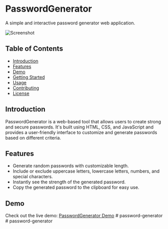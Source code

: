 # PasswordGenerator

A simple and interactive password generator web application.

![Screenshot](screenshot.png)

## Table of Contents

- [Introduction](#introduction)
- [Features](#features)
- [Demo](#demo)
- [Getting Started](#getting-started)
- [Usage](#usage)
- [Contributing](#contributing)
- [License](#license)

## Introduction

PasswordGenerator is a web-based tool that allows users to create strong and secure passwords. It's built using HTML, CSS, and JavaScript and provides a user-friendly interface to customize and generate passwords based on different criteria.

## Features

- Generate random passwords with customizable length.
- Include or exclude uppercase letters, lowercase letters, numbers, and special characters.
- Instantly see the strength of the generated password.
- Copy the generated password to the clipboard for easy use.

## Demo

Check out the live demo: [PasswordGenerator Demo](https://vikash474.github.io/PasswordGenerator/)
#   p a s s w o r d - g e n e r a t o r  
 #   p a s s w o r d - g e n e r a t o r  
 